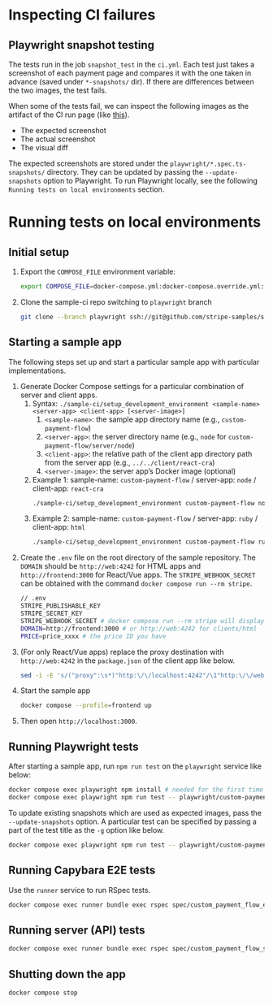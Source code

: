 # Inspecting CI failures

## Playwright snapshot testing

The tests run in the job `snapshot_test` in the `ci.yml`. Each test just takes a screenshot of each payment page and compares it with the one taken in advance (saved under `*-snapshots/` dir). If there are differences between the two images, the test fails.

When some of the tests fail, we can inspect the following images as the artifact of the CI run page (like [this](https://github.com/hibariya/accept-a-payment/actions/runs/3327875035#artifacts)).

* The expected screenshot
* The actual screenshot
* The visual diff

The expected screenshots are stored under the `playwright/*.spec.ts-snapshots/` directory. They can be updated by passing the `--update-snapshots` option to Playwright. To run Playwright locally, see the following `Running tests on local environments` section.

# Running tests on local environments

## Initial setup

1. Export the `COMPOSE_FILE` environment variable:
    ```bash
    export COMPOSE_FILE=docker-compose.yml:docker-compose.override.yml:docker-compose.playwright.yml
    ```
2. Clone the sample-ci repo switching to `playwright` branch
    ```bash
    git clone --branch playwright ssh://git@github.com/stripe-samples/sample-ci
    ```

## Starting a sample app

The following steps set up and start a particular sample app with particular implementations.

1. Generate Docker Compose settings for a particular combination of server and client apps.
    1. Syntax: `./sample-ci/setup_development_environment <sample-name> <server-app> <client-app> [<server-image>]`
        1. `<sample-name>`: the sample app directory name (e.g., `custom-payment-flow`)
        2. `<server-app>`: the server directory name (e.g., `node` for `custom-payment-flow/server/node`)
        3. `<client-app>`: the relative path of the client app directory path from the server app (e.g., `../../client/react-cra`)
        4. `<server-image>`: the server app’s Docker image (optional)
    2. Example 1: sample-name: `custom-payment-flow` / server-app: `node` / client-app: `react-cra`
        ```bash
        ./sample-ci/setup_development_environment custom-payment-flow node ../../client/react-cra node:lts
        ```
    3. Example 2: sample-name: `custom-payment-flow` / server-app: `ruby` / client-app: `html`
        ```bash
        ./sample-ci/setup_development_environment custom-payment-flow ruby ../../client/html ruby:3.1
        ```
2. Create the `.env` file on the root directory of the sample repository. The `DOMAIN` should be `http://web:4242` for HTML apps and `http://frontend:3000` for React/Vue apps. The `STRIPE_WEBHOOK_SECRET` can be obtained with the command `docker compose run --rm stripe`.
    ```bash
    // .env
    STRIPE_PUBLISHABLE_KEY
    STRIPE_SECRET_KEY
    STRIPE_WEBHOOK_SECRET # docker compose run --rm stripe will display an available webhook secret
    DOMAIN=http://frontend:3000 # or http://web:4242 for clients/html
    PRICE=price_xxxx # the price ID you have
    ```
3. (For only React/Vue apps) replace the proxy destination with `http://web:4242` in the `package.json` of the client app like below.
    ```bash
    sed -i -E 's/("proxy":\s*)"http:\/\/localhost:4242"/\1"http:\/\/web:4242"/' custom-payment-flow/client/react-cra/package.json
    ```
4. Start the sample app
    ```bash
    docker compose --profile=frontend up
    ```
5. Then open `http://localhost:3000`.

## Running Playwright tests

After starting a sample app, run `npm run test` on the `playwright` service like below:

```bash
docker compose exec playwright npm install # needed for the first time only
docker compose exec playwright npm run test -- playwright/custom-payment-flow-e2e-react-cra.spec.ts
```

To update existing snapshots which are used as expected images, pass the `--update-snapshots` option. A particular test can be specified by passing a part of the test title as the `-g` option like below.

```bash
docker compose exec playwright npm run test -- playwright/custom-payment-flow-e2e-react-cra.spec.ts --update-snapshots -g giropay
```

## Running Capybara E2E tests

Use the `runner` service to run RSpec tests.

```bash
docker compose exec runner bundle exec rspec spec/custom_payment_flow_e2e_spec.rb
```

## Running server (API) tests

```bash
docker compose exec runner bundle exec rspec spec/custom_payment_flow_server_spec.rb
```

## Shutting down the app

```shell
docker compose stop
```

